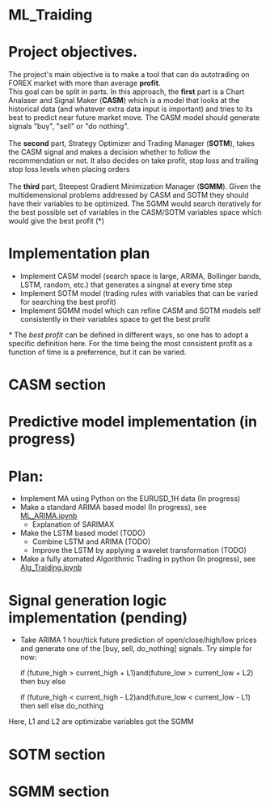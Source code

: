 # ML_Traiding
# Project objectives.
The project's main objective is to make a tool that can do autotrading on FOREX market with more than average **profit**.<br /> 
This goal can be split in parts. In this approach, the **first** part is a Chart Analaser and Signal Maker (**CASM**) which is a model that looks at the historical data (and whatever extra data input is important) and tries to its best to predict near future market move. The CASM model should generate signals "buy", "sell" or "do nothing".<br /><br />
The **second** part, Strategy Optimizer and Trading Manager (**SOTM**), takes the CASM signal and makes a decision whether to follow the recommendation or not. It also decides on take profit, stop loss and trailing stop loss levels when placing orders<br /><br />
The **third** part, Steepest Gradient Minimization Manager (**SGMM**). Given the multidemensional problems addressed by CASM and SOTM they should have their variables to be optimized. The SGMM would search iteratively for the best possible set of variables in the CASM/SOTM variables space which would give the best profit (*) 

# Implementation plan
- Implement CASM model (search space is large, ARIMA, Bollinger bands, LSTM, random, etc.) that generates a singnal at every time step
- Implement SOTM model (trading rules with variables that can be varied for searching the best profit)
- Implement SGMM model which can refine CASM and SOTM models self consistently in their variables space to get the best profit


_*_ The _best profit_ can be defined in different ways, so one has to adopt a specific definition here. For the time being the most consistent profit as a function of time is a preferrence, but it can be varied. 


# CASM section
# Predictive model implementation (in progress)
# Plan:
- Implement MA using Python on the EURUSD_1H data (In progress)
- Make a standard ARIMA based model (In progress), see [ML_ARIMA.ipynb](https://github.com/viktor-begun/ML_Traiding/blob/main/ML_Arima.ipynb)
    - Explanation of SARIMAX
- Make the LSTM based model (TODO)
  - Combine LSTM and ARIMA (TODO)
  - Improve the LSTM by applying a wavelet transformation (TODO)
- Make a fully atomated Algorithmic Trading in python (In progress), see [Alg_Traiding.ipynb](https://github.com/viktor-begun/ML_Traiding/blob/main/Alg_Traiding.ipynb)
# Signal generation logic implementation (pending)
- Take ARIMA 1 hour/tick future prediction of open/close/high/low prices and generate one of the [buy, sell, do_nothing] signals. Try simple for now: 

  if (future_high > current_high + L1)and(future_low > current_low + L2) then buy else
  
  if (future_high < current_high - L2)and(future_low < current_low - L1) then sell else do_nothing

Here, L1 and L2  are optimizabe variables got the SGMM

# SOTM section

# SGMM section
 
